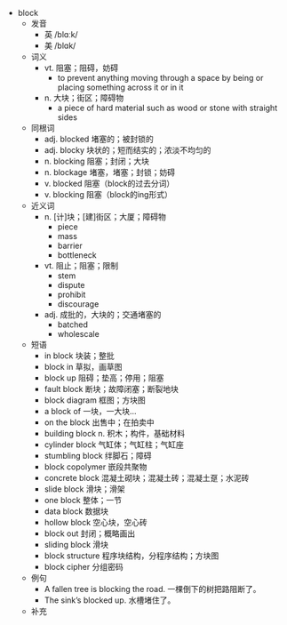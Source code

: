 - block
  - 发音
    - 英 /blɑːk/
    - 美 /blɑk/
  - 词义
    - vt. 阻塞；阻碍，妨碍
      - to prevent anything moving through a space by being or placing something across it or in it
    - n. 大块；街区；障碍物
      - a piece of hard material such as wood or stone with straight sides
  - 同根词
    - adj. blocked 堵塞的；被封锁的
    - adj. blocky 块状的；短而结实的；浓淡不均匀的
    - n. blocking 阻塞；封闭；大块
    - n. blockage 堵塞，堵塞；封锁；妨碍
    - v. blocked 阻塞（block的过去分词）
    - v. blocking 阻塞（block的ing形式）
  - 近义词
    - n. [计]块；[建]街区；大厦；障碍物
      - piece
      - mass
      - barrier
      - bottleneck
    - vt. 阻止；阻塞；限制
      - stem
      - dispute
      - prohibit
      - discourage
    - adj. 成批的，大块的；交通堵塞的
      - batched
      - wholescale
  - 短语
    - in block 块装；整批
    - block in 草拟，画草图
    - block up 阻碍；垫高；停用；阻塞
    - fault block 断块；故障闭塞；断裂地块
    - block diagram 框图；方块图
    - a block of 一块，一大块…
    - on the block 出售中；在拍卖中
    - building block n. 积木；构件，基础材料
    - cylinder block 气缸体；气缸柱；气缸座
    - stumbling block 绊脚石；障碍
    - block copolymer 嵌段共聚物
    - concrete block 混凝土砌块；混凝土砖；混凝土趸；水泥砖
    - slide block 滑块；滑架
    - one block 整体；一节
    - data block 数据块
    - hollow block 空心块，空心砖
    - block out 封闭；概略画出
    - sliding block 滑块
    - block structure 程序块结构，分程序结构；方块图
    - block cipher 分组密码
  - 例句
    - A fallen tree is blocking the road. 一棵倒下的树把路阻断了。
    - The sink’s blocked up. 水槽堵住了。
  - 补充